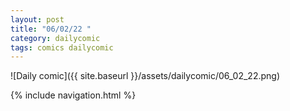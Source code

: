 ```yaml
---
layout: post
title: "06/02/22 "
category: dailycomic
tags: comics dailycomic
---
```

![Daily comic]({{ site.baseurl }}/assets/dailycomic/06_02_22.png)

{% include navigation.html %}


